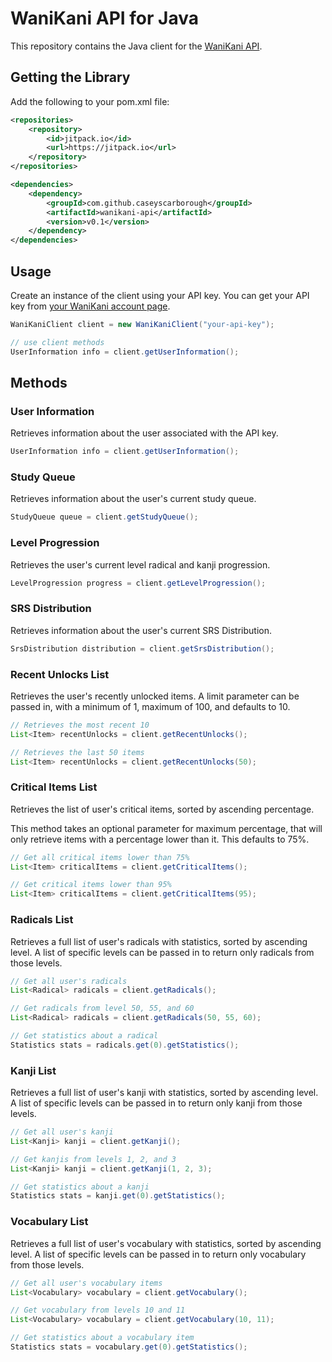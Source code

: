 # WaniKani API for Java

This repository contains the Java client for the [WaniKani API](https://www.wanikani.com/api).

## Getting the Library

Add the following to your pom.xml file:

```xml
<repositories>
    <repository>
        <id>jitpack.io</id>
        <url>https://jitpack.io</url>
    </repository>
</repositories>

<dependencies>
    <dependency>
        <groupId>com.github.caseyscarborough</groupId>
        <artifactId>wanikani-api</artifactId>
        <version>v0.1</version>
    </dependency>
</dependencies>
```

## Usage

Create an instance of the client using your API key. You can get your API key from [your WaniKani account page](https://www.wanikani.com/settings/account#public-api-key).

```java
WaniKaniClient client = new WaniKaniClient("your-api-key");

// use client methods
UserInformation info = client.getUserInformation();
```

## Methods

### User Information

Retrieves information about the user associated with the API key.

```java
UserInformation info = client.getUserInformation();
```

### Study Queue

Retrieves information about the user's current study queue.

```java
StudyQueue queue = client.getStudyQueue();
```

### Level Progression

Retrieves the user's current level radical and kanji progression.

```java
LevelProgression progress = client.getLevelProgression();
```

### SRS Distribution

Retrieves information about the user's current SRS Distribution.

```java
SrsDistribution distribution = client.getSrsDistribution();
```

### Recent Unlocks List

Retrieves the user's recently unlocked items. A limit parameter can be passed in, with a minimum of 1, maximum of 100, and defaults to 10.

```java
// Retrieves the most recent 10
List<Item> recentUnlocks = client.getRecentUnlocks();

// Retrieves the last 50 items
List<Item> recentUnlocks = client.getRecentUnlocks(50);
```

### Critical Items List

Retrieves the list of user's critical items, sorted by ascending percentage.

This method takes an optional parameter for maximum percentage, that will only retrieve items with a percentage lower than it. This defaults to 75%.

```java
// Get all critical items lower than 75%
List<Item> criticalItems = client.getCriticalItems();

// Get critical items lower than 95%
List<Item> criticalItems = client.getCriticalItems(95);
```

### Radicals List

Retrieves a full list of user's radicals with statistics, sorted by ascending level. A list of specific levels can be passed in to return only radicals from those levels.

```java
// Get all user's radicals
List<Radical> radicals = client.getRadicals();

// Get radicals from level 50, 55, and 60
List<Radical> radicals = client.getRadicals(50, 55, 60);

// Get statistics about a radical
Statistics stats = radicals.get(0).getStatistics();
```

### Kanji List

Retrieves a full list of user's kanji with statistics, sorted by ascending level. A list of specific levels can be passed in to return only kanji from those levels.

```java
// Get all user's kanji
List<Kanji> kanji = client.getKanji();

// Get kanjis from levels 1, 2, and 3
List<Kanji> kanji = client.getKanji(1, 2, 3);

// Get statistics about a kanji
Statistics stats = kanji.get(0).getStatistics();
```

### Vocabulary List

Retrieves a full list of user's vocabulary with statistics, sorted by ascending level. A list of specific levels can be passed in to return only vocabulary from those levels.

```java
// Get all user's vocabulary items
List<Vocabulary> vocabulary = client.getVocabulary();

// Get vocabulary from levels 10 and 11
List<Vocabulary> vocabulary = client.getVocabulary(10, 11);

// Get statistics about a vocabulary item
Statistics stats = vocabulary.get(0).getStatistics();
```
